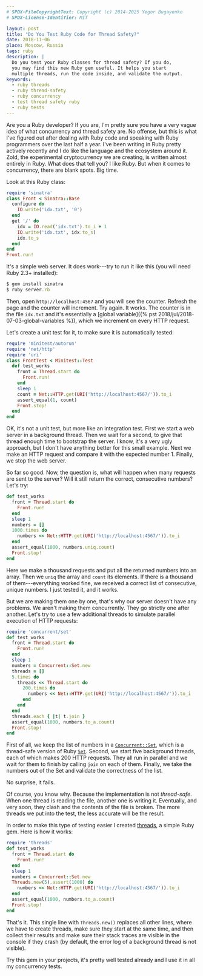 ```yaml
---
# SPDX-FileCopyrightText: Copyright (c) 2014-2025 Yegor Bugayenko
# SPDX-License-Identifier: MIT

layout: post
title: "Do You Test Ruby Code for Thread Safety?"
date: 2018-11-06
place: Moscow, Russia
tags: ruby
description: |
  Do you test your Ruby classes for thread safety? If you do,
  you may find this new Ruby gem useful. It helps you start
  multiple threads, run the code inside, and validate the output.
keywords:
  - ruby threads
  - ruby thread-safety
  - ruby concurrency
  - test thread safety ruby
  - ruby tests
---
```


Are you a Ruby developer? If you are, I'm pretty sure you have a very
vague idea of what concurrency and thread safety are. No offense, but this
is what I've figured out after dealing with Ruby code and speaking with Ruby
programmers over the last half a year. I've been writing in Ruby pretty actively
recently and I do like the language and the ecosystem around it.
Zold, the experimental cryptocurrency we are creating, is written almost
entirely in Ruby. What does that tell you? I like Ruby. But when it comes
to concurrency, there are blank spots. Big time.

<!--more-->

Look at this Ruby class:

```ruby
require 'sinatra'
class Front < Sinatra::Base
  configure do
    IO.write('idx.txt', '0')
  end
  get '/' do
    idx = IO.read('idx.txt').to_i + 1
    IO.write('idx.txt', idx.to_s)
    idx.to_s
  end
end
Front.run!
```

It's a simple web server. It does work---try to run it like this
(you will need Ruby 2.3+ installed):

```ruby
$ gem install sinatra
$ ruby server.rb
```

Then, open `http://localhost:4567` and you will see the counter. Refresh
the page and the counter will increment. Try again. It works. The counter
is in the file `idx.txt` and it's essentially
a [global variable]({% pst 2018/jul/2018-07-03-global-variables %}),
which we increment on every HTTP request.

Let's create a unit test for it, to make sure it is automatically tested:

```ruby
require 'minitest/autorun'
require 'net/http'
require 'uri'
class FrontTest < Minitest::Test
  def test_works
    front = Thread.start do
      Front.run!
    end
    sleep 1
    count = Net::HTTP.get(URI('http://localhost:4567/')).to_i
    assert_equal(1, count)
    Front.stop!
  end
end
```

OK, it's not a unit test, but more like an integration test.
First we start a web server in a background thread. Then
we wait for a second, to give that thread enough time to bootstrap
the server. I know, it's a very ugly approach, but I don't have anything
better for this small example. Next we make an HTTP request and
compare it with the expected number 1. Finally, we stop the web server.

So far so good. Now, the question is, what will happen when many
requests are sent to the server? Will it still return the correct,
consecutive numbers? Let's try:

```ruby
def test_works
  front = Thread.start do
    Front.run!
  end
  sleep 1
  numbers = []
  1000.times do
    numbers << Net::HTTP.get(URI('http://localhost:4567/')).to_i
  end
  assert_equal(1000, numbers.uniq.count)
  Front.stop!
end
```

Here we make a thousand requests and put all the returned numbers into an
array. Then we `uniq` the array and `count` its elements. If there is
a thousand of them---everything worked fine, we received a correct list
of consecutive, unique numbers. I just tested it, and it works.

But we are making them one by one, that's why our server doesn't have
any problems. We aren't making them concurrently. They go strictly one
after another. Let's try to use a few additional threads to simulate
parallel execution of HTTP requests:

```ruby
require 'concurrent/set'
def test_works
  front = Thread.start do
    Front.run!
  end
  sleep 1
  numbers = Concurrent::Set.new
  threads = []
  5.times do
    threads << Thread.start do
      200.times do
        numbers << Net::HTTP.get(URI('http://localhost:4567/')).to_i
      end
    end
  end
  threads.each { |t| t.join }
  assert_equal(1000, numbers.to_a.count)
  Front.stop!
end
```

First of all, we keep the list of numbers in a
[`Concurrent::Set`](http://ruby-concurrency.github.io/concurrent-ruby/master/Concurrent/Set.html), which
is a thread-safe version of Ruby [`Set`](http://ruby-doc.org/stdlib-2.4.0/libdoc/set/rdoc/Set.html).
Second, we start five background threads, each of which makes 200 HTTP requests.
They all run in parallel and we wait for them to finish by calling `join` on
each of them. Finally, we take the numbers out of the Set and validate
the correctness of the list.

No surprise, it fails.

Of course, you know why. Because the implementation is not _thread-safe_. When
one thread is reading the file, another one is writing it. Eventually, and very
soon, they clash and the contents of the file is broken. The more threads
we put into the test, the less accurate will be the result.

In order to make this type of testing easier I created
[threads](https://github.com/yegor256/threads),
a simple Ruby gem. Here is how it works:

```ruby
require 'threads'
def test_works
  front = Thread.start do
    Front.run!
  end
  sleep 1
  numbers = Concurrent::Set.new
  Threads.new(5).assert(1000) do
    numbers << Net::HTTP.get(URI('http://localhost:4567/')).to_i
  end
  assert_equal(1000, numbers.to_a.count)
  Front.stop!
end
```

That's it. This single line with `Threads.new()` replaces all other lines,
where we have to create threads, make sure they start at the same time,
and then collect their results and make sure their stack traces are visible
in the console if they crash (by default, the error log of a background
thread is not visible).

Try this gem in your projects, it's pretty well tested already and I
use it in all my concurrency tests.
